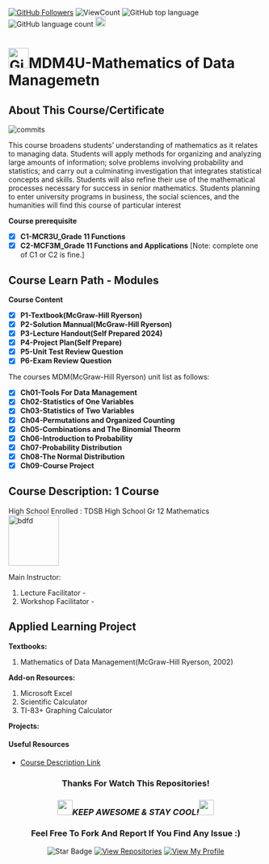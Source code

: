 <!--
 * @Author: BDFD
 * @Date: 2022-01-12 22:38:38
 * @LastEditTime: 2022-02-23 12:24:43
 * @LastEditors: BDFD
 * @Description:
 * @FilePath: \3.0-Course-Name_Coursera_Template\README.md
-->

<a href="https://github.com/bdfd"><img src="https://img.shields.io/github/followers/bdfd?label=Follow%20Me&logo=github" alt="GitHub Followers" /></a>
![ViewCount](https://views.whatilearened.today/views/github/BDFD-Tutorial-Ground/TDSB_MDM4U_DataManagement.svg?cache=remove)
![GitHub top language](https://img.shields.io/github/languages/top/BDFD-Tutorial-Ground/TDSB_MDM4U_DataManagement?style=flat)
![GitHub language count](https://img.shields.io/github/languages/count/BDFD-Tutorial-Ground/TDSB_MDM4U_DataManagement?style=flat)
<img height=20 src="https://cdn.jsdelivr.net/gh/bdfd/Personal_Image_Repo/7.Color-Icon/Status/Finish.svg" alt="bdfd" />

# <a href="https://github.com/bdfd"><img height=40 src="https://cdn.jsdelivr.net/gh/bdfd/Personal_Image_Repo/4.Stamp/BDFD_Stamp.png" alt="GitHub Followers" /></a>MDM4U-Mathematics of Data Managemetn

## About This Course/Certificate

![commits](https://img.shields.io/github/last-commit/BDFD-Tutorial-Ground/TDSB_MDM4U_DataManagement?label=Last%20Commit%20)

This course broadens students’ understanding of mathematics as it relates to managing
data. Students will apply methods for organizing and analyzing large amounts of
information; solve problems involving probability and statistics; and carry out a
culminating investigation that integrates statistical concepts and skills. Students will also
refine their use of the mathematical processes necessary for success in senior mathematics.
Students planning to enter university programs in business, the social sciences, and the
humanities will find this course of particular interest

**Course prerequisite**

- [x] **C1-MCR3U_Grade 11 Functions**
- [x] **C2-MCF3M_Grade 11 Functions and Applications**
      [Note: complete one of C1 or C2 is fine.]

## Course Learn Path - Modules

**Course Content**

- [x] **P1-Textbook(McGraw-Hill Ryerson)**
- [x] **P2-Solution Mannual(McGraw-Hill Ryerson)**
- [x] **P3-Lecture Handout(Self Prepared 2024)**
- [x] **P4-Project Plan(Self Prepare)**
- [x] **P5-Unit Test Review Question**
- [x] **P6-Exam Review Question**

The courses MDM(McGraw-Hill Ryerson) unit list as follows:

- [x] **Ch01-Tools For Data Management**
- [x] **Ch02-Statistics of One Variables**
- [x] **Ch03-Statistics of Two Variables**
- [x] **Ch04-Permutations and Organized Counting**
- [x] **Ch05-Combinations and The Binomial Theorm**
- [x] **Ch06-Introduction to Probability**
- [x] **Ch07-Probability Distribution**
- [x] **Ch08-The Normal Distribution**
- [x] **Ch09-Course Project**

## Course Description: 1 Course

High School Enrolled : TDSB High School Gr 12 Mathematics  
<img height=100 src="https://cdn.jsdelivr.net/gh/bdfd/Personal_Image_Repo/10.%20Course_Learning/2.0%20Canda%20University%20Logo/Toronto_District_School_Board_Logo.png" alt="bdfd" />

Main Instructor:

1. Lecture Facilitator -
2. Workshop Facilitator -

## Applied Learning Project

**Textbooks:**

1. Mathematics of Data Management(McGraw-Hill Ryerson, 2002)

**Add-on Resources:**

1. Microsoft Excel
2. Scientific Calculator
3. TI-83+ Graphing Calculator

**Projects:**

#### Useful Resources

- [Course Description Link](https://schoolweb.tdsb.on.ca/Portals/malvernci/docs/Gr%2012%20Data%20MDM4U1.pdf)

<div align="center">

### Thanks For Watch This Repositories!

### <img src="https://media.giphy.com/media/WUlplcMpOCEmTGBtBW/giphy.gif" width="30"><i>KEEP AWESOME & STAY COOL!</i><img src="https://media.giphy.com/media/WUlplcMpOCEmTGBtBW/giphy.gif" width="30">

### Feel Free To Fork And Report If You Find Any Issue :)

![Star Badge](https://img.shields.io/static/v1?label=%F0%9F%8C%9F&message=If%20Useful&style=style=flat&color=BC4E99)
[![View Repositories](https://img.shields.io/badge/View-My_Repositories-blue?logo=GitHub)](https://github.com/bdfd?tab=repositories)
[![View My Profile](https://img.shields.io/badge/View-My_Profile-green?logo=GitHub)](https://github.com/bdfd)

</div>

<!-- ![Certificate](https://cdn.jsdelivr.net/gh/BDFD-LearningGround/Certificate-Folder/6.0-Others/Course-Version%20Control%20with%20Git/Course-Version%20Control%20with%20Git.jpeg) -->
